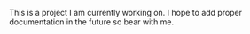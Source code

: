 This is a project I am currently working on.
I hope to add proper documentation in the future so bear with me.
